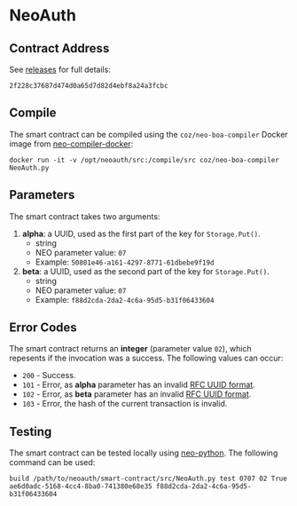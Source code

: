 # NeoAuth

## Contract Address

See [releases](https://github.com/neoauth/smart-contract/releases) for full details:

```
2f228c37687d474d0a65d7d82d4ebf8a24a3fcbc
```

## Compile

The smart contract can be compiled using the `coz/neo-boa-compiler` Docker image
from [neo-compiler-docker](https://github.com/CityOfZion/neo-compiler-docker):

```
docker run -it -v /opt/neoauth/src:/compile/src coz/neo-boa-compiler NeoAuth.py
```

## Parameters

The smart contract takes two arguments:

1. **alpha**: a UUID, used as the first part of the key for `Storage.Put()`.
    - string
    - NEO parameter value: `07`
    - Example: `50801e46-a161-4297-8771-61dbebe9f19d`
2. **beta**: a UUID, used as the second part of the key for `Storage.Put()`.
    - string
    - NEO parameter value: `07`
    - Example: `f88d2cda-2da2-4c6a-95d5-b31f06433604`

## Error Codes

The smart contract returns an **integer** (parameter value `02`), which repesents if the 
invocation was a success. The following values can occur:

- `200` - Success.
- `101` - Error, as **alpha** parameter has an invalid [RFC UUID format](https://en.wikipedia.org/wiki/Universally_unique_identifier#Format).
- `102` - Error, as **beta** parameter has an invalid [RFC UUID format](https://en.wikipedia.org/wiki/Universally_unique_identifier#Format).
- `103` - Error, the hash of the current transaction is invalid.

## Testing

The smart contract can be tested locally using 
[neo-python](https://github.com/CityOfZion/neo-python). The following command can be used:

```
build /path/to/neoauth/smart-contract/src/NeoAuth.py test 0707 02 True ae6d0adc-5168-4cc4-8ba0-741380e68e35 f88d2cda-2da2-4c6a-95d5-b31f06433604
```

